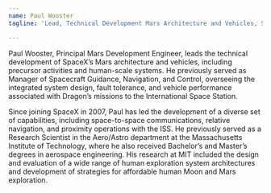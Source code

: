```yaml
---
name: Paul Wooster
tagline: 'Lead, Technical Development Mars Architecture and Vehicles, SpaceX'

---
```


Paul Wooster, Principal Mars Development Engineer, leads the technical development of SpaceX’s Mars architecture and vehicles, including precursor activities and human-scale systems. He previously served as Manager of Spacecraft Guidance, Navigation, and Control, overseeing the integrated system design, fault tolerance, and vehicle performance associated with Dragon’s missions to the International Space Station.

Since joining SpaceX in 2007, Paul has led the development of a diverse set of capabilities, including space-to-space communications, relative navigation, and proximity operations with the ISS. He previously served as a Research Scientist in the Aero/Astro department at the Massachusetts Institute of Technology, where he also received Bachelor’s and Master’s degrees in aerospace engineering. His research at MIT included the design and evaluation of a wide range of human exploration system architectures and development of strategies for affordable human Moon and Mars exploration.
